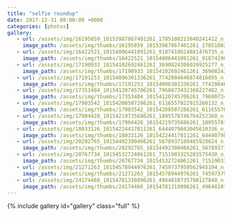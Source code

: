```yaml
---
title: "selfie roundup"
date: 2017-12-31 08:00:00 +0000
categories: [photos]
gallery:
   - url: /assets/img/16195859_10153987867401261_1785108223840241412_n_10153987867401261.jpg
     image_path: /assets/img/thumbs/16195859_10153987867401261_1785108223840241412_n_10153987867401261.png
   - url: /assets/img/16422521_10154006441091261_9187419624881476735_o_10154006441091261.jpg
     image_path: /assets/img/thumbs/16422521_10154006441091261_9187419624881476735_o_10154006441091261.png
   - url: /assets/img/17190933_10154102692461261_3690824306039925277_n_10154102692461261.jpg
     image_path: /assets/img/thumbs/17190933_10154102692461261_3690824306039925277_n_10154102692461261.png
   - url: /assets/img/17191253_10154096301336261_7742004646874816895_n_10154096301336261.jpg
     image_path: /assets/img/thumbs/17191253_10154096301336261_7742004646874816895_n_10154096301336261.png
   - url: /assets/img/17353484_10154120745706261_7968073432168227482_n_10154120745706261.jpg
     image_path: /assets/img/thumbs/17353484_10154120745706261_7968073432168227482_n_10154120745706261.png
   - url: /assets/img/17903542_10154208507286261_6116557022915260132_n_10154208507286261.jpg
     image_path: /assets/img/thumbs/17903542_10154208507286261_6116557022915260132_n_10154208507286261.png
   - url: /assets/img/17904428_10154219735686261_1895578746764252360_n_10154219735686261.jpg
     image_path: /assets/img/thumbs/17904428_10154219735686261_1895578746764252360_n_10154219735686261.png
   - url: /assets/img/18033126_10154224417811261_6444079843045610336_n_10154224417811261.jpg
     image_path: /assets/img/thumbs/18033126_10154224417811261_6444079843045610336_n_10154224417811261.png
   - url: /assets/img/20292765_10154492300466261_5678937100465928624_n_10154492300466261.jpg
     image_path: /assets/img/thumbs/20292765_10154492300466261_5678937100465928624_n_10154492300466261.png
   - url: /assets/img/20767734_10154532724061261_7151903325203575430_n_10154532724061261.jpg
     image_path: /assets/img/thumbs/20767734_10154532724061261_7151903325203575430_n_10154532724061261.png
   - url: /assets/img/21271263_10154578944976261_7459737950562945194_n_10154578944976261.jpg
     image_path: /assets/img/thumbs/21271263_10154578944976261_7459737950562945194_n_10154578944976261.png
   - url: /assets/img/24174468_10154781310896261_4964810735798127840_n_10154781310896261.jpg
     image_path: /assets/img/thumbs/24174468_10154781310896261_4964810735798127840_n_10154781310896261.png
---
```

{% include gallery id="gallery" class="full" %}